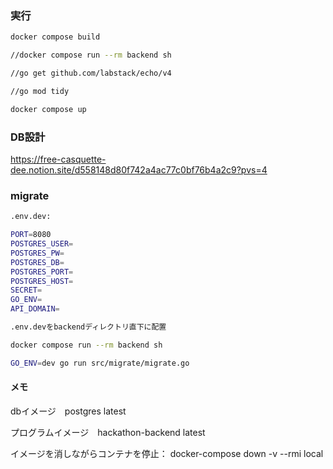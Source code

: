 ### 実行
```sh
docker compose build

//docker compose run --rm backend sh

//go get github.com/labstack/echo/v4

//go mod tidy 

docker compose up 
```

### DB設計
https://free-casquette-dee.notion.site/d558148d80f742a4ac77c0bf76b4a2c9?pvs=4

### migrate
```sh
.env.dev:

PORT=8080
POSTGRES_USER=
POSTGRES_PW=
POSTGRES_DB=
POSTGRES_PORT=
POSTGRES_HOST=
SECRET=
GO_ENV=
API_DOMAIN=
```

```sh
.env.devをbackendディレクトリ直下に配置

docker compose run --rm backend sh

GO_ENV=dev go run src/migrate/migrate.go
```

#### メモ
dbイメージ　postgres latest 

プログラムイメージ　hackathon-backend latest

イメージを消しながらコンテナを停止：
docker-compose down -v --rmi local
